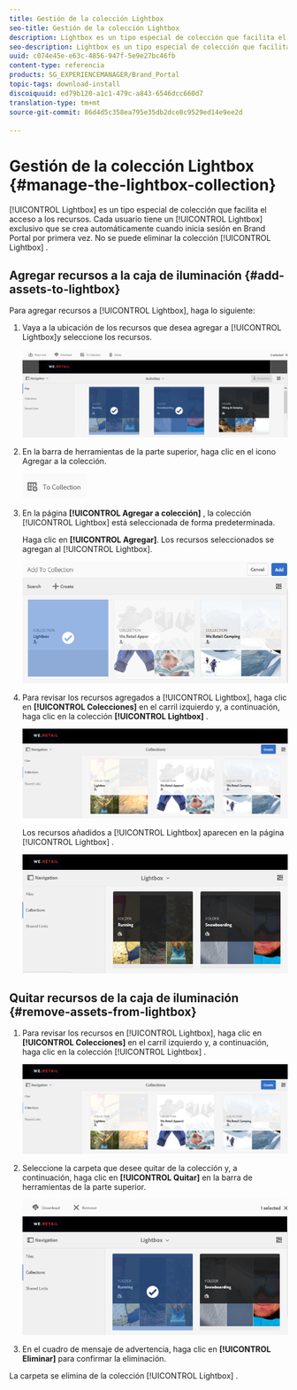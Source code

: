 ```yaml
---
title: Gestión de la colección Lightbox
seo-title: Gestión de la colección Lightbox
description: Lightbox es un tipo especial de colección que facilita el acceso a los recursos. Cada usuario tiene una caja de iluminación exclusiva que se crea automáticamente cuando inicia sesión en Brand Portal por primera vez. No se puede eliminar la colección Lightbox.
seo-description: Lightbox es un tipo especial de colección que facilita el acceso a los recursos. Cada usuario tiene una caja de iluminación exclusiva que se crea automáticamente cuando inicia sesión en Brand Portal por primera vez. No se puede eliminar la colección Lightbox.
uuid: c074e45e-e63c-4856-947f-5e9e27bc46fb
content-type: referencia
products: SG_EXPERIENCEMANAGER/Brand_Portal
topic-tags: download-install
discoiquuid: ed79b120-a1c1-479c-a843-6546dcc660d7
translation-type: tm+mt
source-git-commit: 86d4d5c358ea795e35db2dce8c9529ed14e9ee2d

---
```



# Gestión de la colección Lightbox {#manage-the-lightbox-collection}

[!UICONTROL Lightbox] es un tipo especial de colección que facilita el acceso a los recursos. Cada usuario tiene un [!UICONTROL Lightbox] exclusivo que se crea automáticamente cuando inicia sesión en Brand Portal por primera vez. No se puede eliminar la colección [!UICONTROL Lightbox] .

## Agregar recursos a la caja de iluminación {#add-assets-to-lightbox}

Para agregar recursos a [!UICONTROL Lightbox], haga lo siguiente:

1. Vaya a la ubicación de los recursos que desea agregar a [!UICONTROL Lightbox]y seleccione los recursos.

   ![](assets/link_sharing_assetselection.png)

1. En la barra de herramientas de la parte superior, haga clic en el icono Agregar a la colección.

   ![](assets/add_to_collection.png)

1. En la página **[!UICONTROL Agregar a colección]** , la colección [!UICONTROL Lightbox] está seleccionada de forma predeterminada.

   Haga clic en **[!UICONTROL Agregar]**. Los recursos seleccionados se agregan al [!UICONTROL Lightbox].

   ![](assets/add_to_collectionlightbox.png)

1. Para revisar los recursos agregados a [!UICONTROL Lightbox], haga clic en **[!UICONTROL Colecciones]** en el carril izquierdo y, a continuación, haga clic en la colección **[!UICONTROL Lightbox]** .

   ![](assets/collections_lightbox.png)

   Los recursos añadidos a [!UICONTROL Lightbox] aparecen en la página [!UICONTROL Lightbox] .

   ![](assets/added_to_collectionlightbox.png)

## Quitar recursos de la caja de iluminación {#remove-assets-from-lightbox}

1. Para revisar los recursos en [!UICONTROL Lightbox], haga clic en **[!UICONTROL Colecciones]** en el carril izquierdo y, a continuación, haga clic en la colección [!UICONTROL Lightbox] .

   ![](assets/collections_lightbox-1.png)

1. Seleccione la carpeta que desee quitar de la colección y, a continuación, haga clic en **[!UICONTROL Quitar]** en la barra de herramientas de la parte superior.

   ![](assets/collections_lightboxdelete.png)

1. En el cuadro de mensaje de advertencia, haga clic en **[!UICONTROL Eliminar]** para confirmar la eliminación.

La carpeta se elimina de la colección [!UICONTROL Lightbox] .
